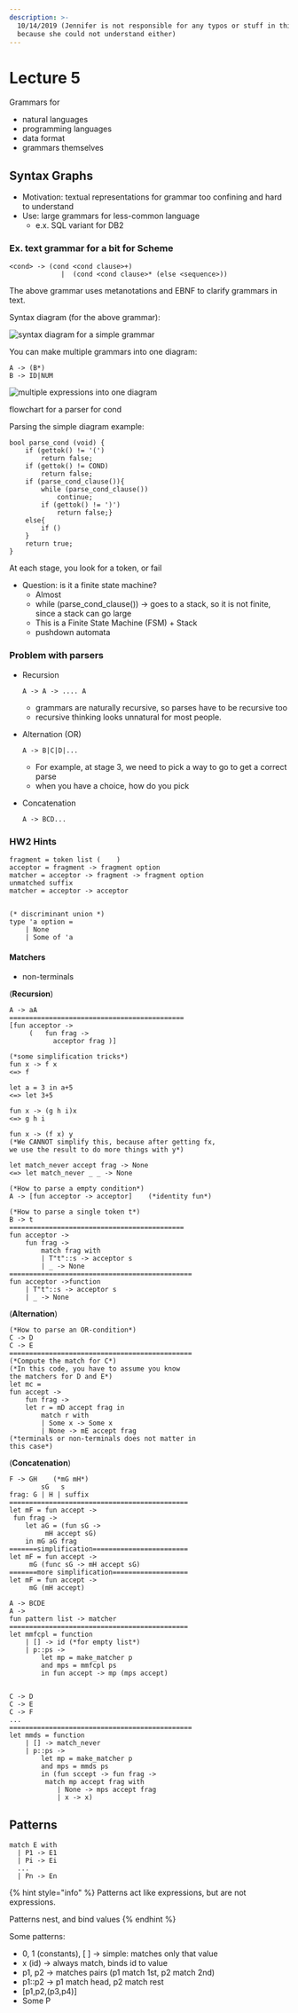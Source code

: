```yaml
---
description: >-
  10/14/2019 (Jennifer is not responsible for any typos or stuff in this note,
  because she could not understand either)
---
```


# Lecture 5

Grammars for 

* natural languages
* programming languages
* data format
* grammars themselves

## Syntax Graphs

* Motivation: textual representations for grammar too confining and hard to understand
* Use: large grammars for less-common language
  * e.x. SQL variant for DB2

### Ex. text grammar for a bit for Scheme

```text
<cond> -> (cond <cond clause>+)
             |  (cond <cond clause>* (else <sequence>))
```

The above grammar uses metanotations and EBNF to clarify grammars in text.

Syntax diagram \(for the above grammar\):

![syntax diagram for a simple grammar](.gitbook/assets/72746695_2130833577221618_3171089743228174336_n.jpg)

You can make multiple grammars into one diagram:

```text
A -> (B*)
B -> ID|NUM
```

![multiple expressions into one diagram](.gitbook/assets/72259710_395992111081974_4541348975403335680_n.jpg)

flowchart for a parser for cond

Parsing the simple diagram example:

```text
bool parse_cond (void) {
    if (gettok() != '(')
        return false;
    if (gettok() != COND)
        return false;
    if (parse_cond_clause()){
        while (parse_cond_clause())
            continue;
        if (gettok() != ')')
            return false;}
    else{
        if ()
    }
    return true;
}    
```

At each stage, you look for a token, or fail

* Question: is it a finite state machine?
  * Almost
  * while \(parse\_cond\_clause\(\)\) -&gt; goes to a stack, so it is not finite, since a stack can go large
  * This is a Finite State Machine \(FSM\) + Stack
  * pushdown automata

### Problem with parsers

* Recursion

  ```text
  A -> A -> .... A
  ```

  * grammars are naturally recursive, so parses have to be recursive too
  * recursive thinking looks unnatural for most people.

* Alternation \(OR\)

  ```text
  A -> B|C|D|...
  ```

  * For example, at stage 3, we need to pick a way to go to get a correct parse
  * when you have a choice, how do you pick

* Concatenation

  ```text
  A -> BCD...

  ```

### HW2 Hints

```text
fragment = token list (    )
acceptor = fragment -> fragment option 
matcher = acceptor -> fragment -> fragment option
unmatched suffix
matcher = acceptor -> acceptor


(* discriminant union *)
type 'a option = 
    | None 
    | Some of 'a
```

#### Matchers

* non-terminals

\(**Recursion**\)

```text
A -> aA
============================================
[fun acceptor -> 
     (   fun frag -> 
           acceptor frag )]
```

```text
(*some simplification tricks*)
fun x -> f x 
<=> f

let a = 3 in a+5
<=> let 3+5

fun x -> (g h i)x
<=> g h i

fun x -> (f x) y
(*We CANNOT simplify this, because after getting fx,
we use the result to do more things with y*)

let match_never accept frag -> None
<=> let match_never _ _ -> None
```

```text
(*How to parse a empty condition*)
A -> [fun acceptor -> acceptor]    (*identity fun*)
```

```text
(*How to parse a single token t*)
B -> t 
============================================
fun acceptor ->
    fun frag -> 
        match frag with
        | T"t"::s -> acceptor s
        | _ -> None
==============================================
fun acceptor ->function
    | T"t"::s -> acceptor s
    | _ -> None
```

\(**Alternation**\)

```text
(*How to parse an OR-condition*)
C -> D
C -> E
==============================================
(*Compute the match for C*)
(*In this code, you have to assume you know
the matchers for D and E*)
let mc = 
fun accept -> 
    fun frag -> 
    let r = mD accept frag in
        match r with 
        | Some x -> Some x
        | None -> mE accept frag 
(*terminals or non-terminals does not matter in 
this case*)

```

\(**Concatenation**\)

```text
F -> GH    (*mG mH*)
        sG   s
frag: G | H | suffix
=============================================
let mF = fun accept -> 
 fun frag ->
    let aG = (fun sG -> 
         mH accept sG)
    in mG aG frag
=======simplification========================
let mF = fun accept ->
     mG (func sG -> mH accept sG)
=======more simplification===================
let mF = fun accept ->
     mG (mH accept)
```

```text
A -> BCDE
A -> 
fun pattern list -> matcher
=============================================
let mmfcpl = function 
    | [] -> id (*for empty list*)
    | p::ps -> 
        let mp = make_matcher p 
        and mps = mmfcpl ps
        in fun accept -> mp (mps accept)
        
```

```text
C -> D
C -> E
C -> F
...
==============================================
let mmds = function
    | [] -> match_never
    | p::ps -> 
        let mp = make_matcher p 
        and mps = mmds ps
        in (fun sccept -> fun frag -> 
         match mp accept frag with
            | None -> mps accept frag
            | x -> x)
```

## Patterns

```text
match E with
  | P1 -> E1
  | Pi -> Ei
  ...
  | Pn -> En
```

{% hint style="info" %}
Patterns act like expressions, but are not expressions. 

Patterns nest, and bind values
{% endhint %}

Some patterns:

* 0, 1 \(constants\), \[ \] -&gt; simple: matches only that value
* x \(id\) -&gt; always match, binds id to value
* p1, p2 -&gt; matches pairs \(p1 match 1st, p2 match 2nd\)
* p1::p2 -&gt; p1 match head, p2 match rest
* \[p1,p2,\(p3,p4\)\] 
* Some P

